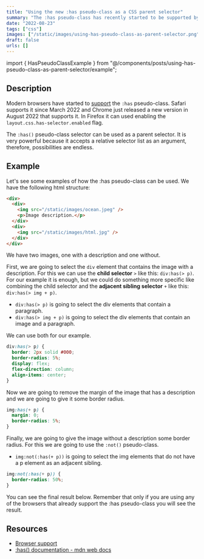 ```yaml
---
title: "Using the new :has pseudo-class as a CSS parent selector"
summary: "The :has pseudo-class has recently started to be supported by modern browsers. Learn how to use it here."
date: "2022-08-23"
tags: ["css"]
images: ["/static/images/using-has-pseudo-class-as-parent-selector.png"]
draft: false
urls: []
---
```


import { HasPseudoClassExample } from "@/components/posts/using-has-pseudo-class-as-parent-selector/example";

<TOCInline toc={props.toc} asDisclosure />

## Description

Modern browsers have started to [support](https://caniuse.com/css-has) the `:has` pseudo-class. Safari supports it since March 2022 and Chrome just released a new version in August 2022 that supports it. In Firefox it can used enabling the `layout.css.has-selector.enabled` flag.

The `:has()` pseudo-class selector can be used as a parent selector. It is very powerful because it accepts a relative selector list as an argument, therefore, possibilities are endless.

## Example

Let's see some examples of how the :has pseudo-class can be used. We have the following html structure:

```html showLineNumbers
<div>
  <div>
    <img src="/static/images/ocean.jpeg" />
    <p>Image description.</p>
  </div>
  <div>
    <img src="/static/images/html.jpg" />
  </div>
</div>
```

We have two images, one with a description and one without.

First, we are going to select the `div` element that contains the image with a description. For this we can use the **child selector** `>` like this: `div:has(> p)`. For our example it is enough, but we could do something more specific like combining the child selector and the **adjacent sibling selector** `+` like this: `div:has(> img + p)`.

- `div:has(> p)` is going to select the div elements that contain a paragraph.
- `div:has(> img + p)` is going to select the div elements that contain an image and a paragraph.

We can use both for our example.

```css showLineNumbers {1}
div:has(> p) {
  border: 2px solid #000;
  border-radius: 5%;
  display: flex;
  flex-direction: column;
  align-items: center;
}
```

Now we are going to remove the margin of the image that has a description and we are going to give it some border radius.

```css showLineNumbers {1}
img:has(+ p) {
  margin: 0;
  border-radius: 5%;
}
```

Finally, we are going to give the image without a description some border radius. For this we are going to use the `:not()` pseudo-class.

- `img:not(:has(+ p))` is going to select the img elements that do not have a p element as an adjacent sibling.

```css showLineNumbers {1}
img:not(:has(+ p)) {
  border-radius: 50%;
}
```

You can see the final result below. Remember that only if you are using any of the browsers that already support the :has pseudo-class you will see the result.

<HasPseudoClassExample />

## Resources

- [Browser support](https://caniuse.com/css-has)
- [:has() documentation - mdn web docs](https://developer.mozilla.org/en-US/docs/Web/CSS/:has)
